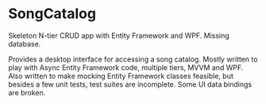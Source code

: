SongCatalog
===========

Skeleton N-tier CRUD app with Entity Framework and WPF.  Missing database.

Provides a desktop interface for accessing a song catalog.  Mostly written to play with Async Entity Framework code, multiple tiers, MVVM and WPF.  Also written to make mocking Entity Framework classes feasible, but besides a few unit tests, test suites are incomplete.  Some UI data bindings are broken.


